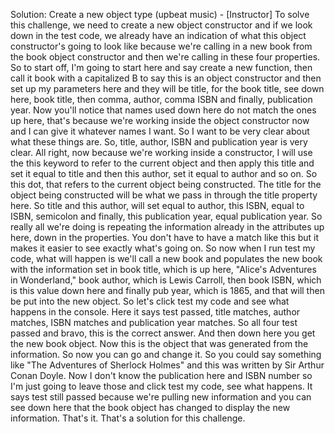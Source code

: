 Solution: Create a new object type
(upbeat music) - [Instructor] To solve this challenge, we need to create a new object constructor and if we look down in the test code, we already have an indication of what this object constructor's going to look like because we're calling in a new book from the book object constructor and then we're calling in these four properties. So to start off, I'm going to start here and say create a new function, then call it book with a capitalized B to say this is an object constructor and then set up my parameters here and they will be title, for the book title, see down here, book title, then comma, author, comma ISBN and finally, publication year. Now you'll notice that names used down here do not match the ones up here, that's because we're working inside the object constructor now and I can give it whatever names I want. So I want to be very clear about what these things are. So, title, author, ISBN and publication year is very clear. All right, now because we're working inside a constructor, I will use the this keyword to refer to the current object and then apply this title and set it equal to title and then this author, set it equal to author and so on. So this dot, that refers to the current object being constructed. The title for the object being constructed will be what we pass in through the title property here. So title and this author, will set equal to author, this ISBN, equal to ISBN, semicolon and finally, this publication year, equal publication year. So really all we're doing is repeating the information already in the attributes up here, down in the properties. You don't have to have a match like this but it makes it easier to see exactly what's going on. So now when I run test my code, what will happen is we'll call a new book and populates the new book with the information set in book title, which is up here, "Alice's Adventures in Wonderland," book author, which is Lewis Carroll, then book ISBN, which is this value down here and finally pub year, which is 1865, and that will then be put into the new object. So let's click test my code and see what happens in the console. Here it says test passed, title matches, author matches, ISBN matches and publication year matches. So all four test passed and bravo, this is the correct answer. And then down here you get the new book object. Now this is the object that was generated from the information. So now you can go and change it. So you could say something like "The Adventures of Sherlock Holmes" and this was written by Sir Arthur Conan Doyle. Now I don't know the publication here and ISBN number so I'm just going to leave those and click test my code, see what happens. It says test still passed because we're pulling new information and you can see down here that the book object has changed to display the new information. That's it. That's a solution for this challenge.